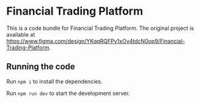 
  # Financial Trading Platform
  This is a code bundle for Financial Trading Platform. The original project is available at https://www.figma.com/design/YKqqRQFPy1xOv4tdcN0op9/Financial-Trading-Platform.

  ## Running the code

  Run `npm i` to install the dependencies.

  Run `npm run dev` to start the development server.
  